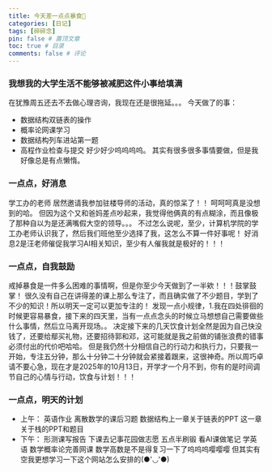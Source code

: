 ```yaml
---
title: 今天差一点点暴食🙂
categories: [日记]
tags: [碎碎念]
pin: false # 置顶文章
toc: true # 目录
comments: false # 评论
---
```


### 我想我的大学生活不能够被减肥这件小事给填满
在犹豫周五还去不去做心理咨询，我现在还是很拖延。。。
今天做了的事：
- 数据结构双链表的操作
- 概率论网课学习
- 数据结构列车进站第一题
- 高程作业检查与提交
好少好少呜呜呜呜。
其实有很多很多事情要做，但是我好像总是有点懒惰。

### 一点点，好消息
学工办的老师 居然邀请我参加驻楼导师的活动，真的惊呆了！！
呵呵呵真是没想到的哈。
但因为这个又和爸妈差点吵起来，我觉得他俩真的有点糊涂，而且像极了那种自以为是还满嘴假大空的领导。。。
不过怎么说呢，至少，计算机学院的学工办老师认识我了，然后我们班他至少选择了我，这怎么不算一件好事呢！
好消息2是汪老师催促我学习AI相关知识，至少有人催我就是极好的！！！

### 一点点，自我鼓励
戒掉暴食是一件多么困难的事情啊，但是你至少今天做到了一半欸！！！鼓掌鼓掌！
很久没有自己在讲得差的课上那么专注了，而且确实做了不少题目，学到了不少的知识！所以明天一定可以更加专注的！
发现一点小规律，1.我在四处徘徊的时候更容易暴食，接下来的四天里，当有一点点念头的时候立马想想自己需要做些什么事情，然后立马离开现场。。
决定接下来的几天饮食计划全然是因为自己快没钱了，还要给鄢买礼物，还要招待郭和邓，这可能就是我之前做的铺张浪费的错事必须付出的代价吧哈哈。
但是我仍然十分相信自己的行动力和执行力，只要我一开始，专注五分钟，那么十分钟二十分钟就会紧接着跟来，这很神奇。所以周巧卓请不要心急，现在才是2025年的10月13日，开学才一个月不到，你有的是时间调节自己的心情与行动，饮食与计划！！！

### 一点点，明天的计划
- 上午：
  英语作业
  离散数学的课后习题
  数据结构上一章关于链表的PPT
  这一章关于栈的PPT和题目
- 下午：
  形测课写报告
  下课去记事花园做志愿
  五点半刷锻
  看AI课做笔记
  学英语
  数学概率论完善网课
  数学高数是不是得复习一下了呜呜呜嘤嘤嘤
  但其实有空我更想学习一下这个网站怎么安排的(●'◡'●)